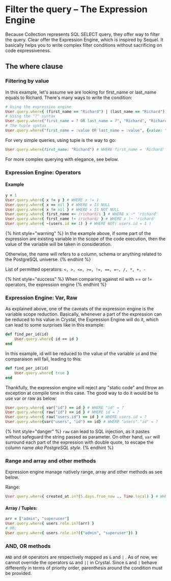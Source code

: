 # Filter the query – The Expression Engine

Because Collection represents SQL SELECT query, they offer way to filter the query. Clear offer the Expression Engine, which is inspired by Sequel. It basically helps you to write complex filter conditions without sacrificing on code expressiveness.

## The where clause

### Filtering by value

In this example, let's assume we are looking for first\_name or last\_name equals to Richard. There's many ways to write the condition:

```ruby
# Using the expression engine
User.query.where{ (first_name == "Richard") | (last_name == "Richard") }
# Using the "?" syntax
User.query.where("first_name = ? OR last_name = ?", "Richard", "Richard")
# The tuple syntax
User.query.where("first_name = :value OR last_name = :value", {value: "Richard"})
```

For very simple queries, using tuple is the way to go:

```ruby
User.query.where(first_name: "Richard") # WHERE first_name = 'Richard'
```

For more complex querying with elegance, see below.

### Expression Engine: Operators

#### Example

```ruby
y = 1
User.query.where{ x != y } # WHERE x != 1
User.query.where{ x == nil } # WHERE x IS NULL
User.query.where{ x != nil } # WHERE x IS NOT NULL
User.query.where{ first_name =~ /richard/i } # WHERE x ~* 'richard'
User.query.where{ first_name !~ /richard/ } # WHERE x !~ 'richard'
User.query.where{ ~(users.id == 1) } # WHERE NOT( users.id = 1 )
```

{% hint style="warning" %}
In the example above, if some part of the expression are existing variable in the scope of the code execution, then the value of the variable will be taken in consideration.

Otherwise, the name will refers to a column, schema or anything related to the PostgreSQL universe.
{% endhint %}

List of permitted operators: `<, >, <=, >=, !=, ==, =~, /, *, +, -`

{% hint style="success" %}
When comparing against nil with == or != operators, the expression engine
{% endhint %}

### Expression Engine: Var, Raw

As explained above, one of the caveats of the expression engine is the variable scope reduction. Basically, whenever a part of the expression can be reduced to his value in Crystal, the Expression Engine will do it, which can lead to some surprises like in this example:

```ruby
def find_per_id(id)
    User.query.where{ id == id }
end
```

In this example, id will be reduced to the value of the variable `id` and the comparaison will fail, leading to this:

```ruby
def find_per_id(id)
    User.query.where{ true }
end
```

Thankfully, the expression engine will reject any "static code" and throw an exception at compile time in this case. The good way to do it would be to use var or raw as below:

```ruby
User.query.where{ var("id") == id } # WHERE "id" = ?
User.query.where{ raw("id") == id } # WHERE id = ?
User.query.where{ raw("users.id") == id } # WHERE users.id = ?
User.query.where{var("users", "id") == id} # WHERE "users"."id" = ?
```

{% hint style="danger" %}
`raw` can lead to SQL injection, as it pastes without safeguard the string passed as parameter. On other hand, `var` will surround each part of the expression with double quote, to escape the column name _aka PostgreSQL style_.
{% endhint %}

### Range and array and other methods

Expression engine manage natively range, array and other methods as see below.

Range:

```ruby
User.query.where{ created_at.in?(5.days.from_now .. Time.local) } # WHERE created_at > ... AND created_at < ...
```

#### Array / Tuples:

```ruby
arr = ["admin", "superuser"]
User.query.where{ users.role.in?(arr) }
# OR:
User.query.where{ users.role.in?({"admin", "superuser"}) }
```

### AND, OR methods

`AND` and `OR` operators are respectively mapped as `&` and `|` . As of now, we cannot override the operators `&&` and `||` in Crystal. Since `&` and `|` behave differently in terms of priority order, parenthesis around the condition must be provided.


